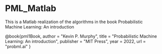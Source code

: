 # PML_Matlab

This is a Matlab realization of the algorithms in the book Probabilistic Machine Learning: An introduction


 @book{pml1Book,
 author = "Kevin P. Murphy",
 title = "Probabilistic Machine Learning: An introduction",
 publisher = "MIT Press",
 year = 2022,
 url = "probml.ai"
}
